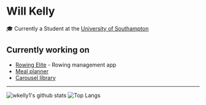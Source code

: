# Will Kelly

🎓 Currently a Student at the [University of Southampton](https://www.southampton.ac.uk/)

## Currently working on

- [Rowing Elite](https://www.rowingelite.co.uk) - Rowing management app
- [Meal planner](https://github.com/wkelly1/Meal-planner)
- [Carousel library](https://www.npmjs.com/package/carousel-slideshow)

---

![wkelly1's github stats](https://github-readme-stats.vercel.app/api?username=wkelly1&show_icons=true&hide_border=true&count_private=true)  ![Top Langs](https://github-readme-stats.vercel.app/api/top-langs/?username=wkelly1&layout=compact&hide_border=true)
